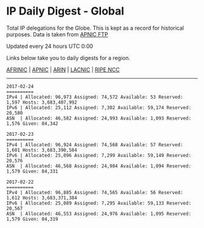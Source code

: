 # IP Daily Digest - Global

Total IP delegations for the Globe. This is kept as a record for historical purposes. Data is taken from [APNIC FTP](https://ftp.apnic.net/)

Updated every 24 hours UTC 0:00

Links below take you to daily digests for a region.

[AFRINIC](./archives/AFRINIC/) | [APNIC](./archives/APNIC/) | [ARIN](./archives/ARIN/) | [LACNIC](./archives/LACNIC/) | [RIPE NCC](./archives/RIPE_NCC/)

---

```
2017-02-24
==========
IPv4 | Allocated: 96,973 Assigned: 74,572 Available: 53 Reserved: 1,597 Hosts: 3,683,407,992
IPv6 | Allocated: 25,112 Assigned: 7,302 Available: 59,174 Reserved: 20,580
ASN  | Allocated: 46,582 Assigned: 24,993 Available: 1,093 Reserved: 1,576 Given: 84,342
```

```
2017-02-23
==========
IPv4 | Allocated: 96,924 Assigned: 74,568 Available: 57 Reserved: 1,601 Hosts: 3,683,390,584
IPv6 | Allocated: 25,096 Assigned: 7,299 Available: 59,149 Reserved: 20,576
ASN  | Allocated: 46,568 Assigned: 24,984 Available: 1,094 Reserved: 1,579 Given: 84,331
```

```
2017-02-22
==========
IPv4 | Allocated: 96,885 Assigned: 74,565 Available: 56 Reserved: 1,612 Hosts: 3,683,371,384
IPv6 | Allocated: 25,089 Assigned: 7,295 Available: 59,133 Reserved: 20,567
ASN  | Allocated: 46,553 Assigned: 24,976 Available: 1,095 Reserved: 1,579 Given: 84,319
```
